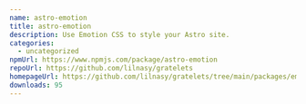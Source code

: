 ```yaml
---
name: astro-emotion
title: astro-emotion
description: Use Emotion CSS to style your Astro site.
categories:
  - uncategorized
npmUrl: https://www.npmjs.com/package/astro-emotion
repoUrl: https://github.com/lilnasy/gratelets
homepageUrl: https://github.com/lilnasy/gratelets/tree/main/packages/emotion
downloads: 95
---
```

